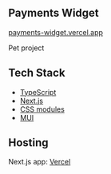 ## Payments Widget

[payments-widget.vercel.app](https://payments-widget.vercel.app/)

Pet project

## Tech Stack

- [TypeScript](https://www.typescriptlang.org/)
- [Next.js](https://nextjs.org/)
- [CSS modules](https://github.com/css-modules/css-modules)
- [MUI](https://mui.com/)

## Hosting

Next.js app: [Vercel](https://vercel.com)
